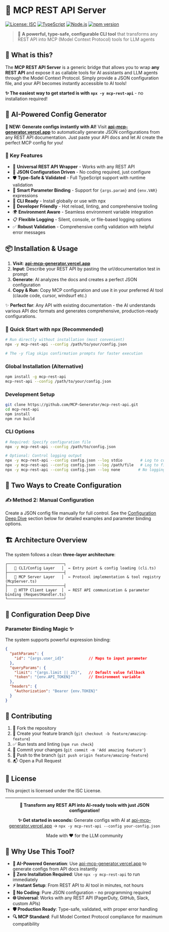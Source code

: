 # 🚀 MCP REST API Server

[![License: ISC](https://img.shields.io/badge/License-ISC-blue.svg)](https://opensource.org/licenses/ISC)
[![TypeScript](https://img.shields.io/badge/TypeScript-007ACC?style=flat&logo=typescript&logoColor=white)](https://www.typescriptlang.org/)
[![Node.js](https://img.shields.io/badge/Node.js-43853D?style=flat&logo=node.js&logoColor=white)](https://nodejs.org/)
[![npm version](https://img.shields.io/npm/v/mcp-rest-api.svg)](https://www.npmjs.com/package/mcp-rest-api)

> 🔧 **A powerful, type-safe, configurable CLI tool** that transforms any REST API into MCP (Model Context Protocol) tools for LLM agents

## 🌟 What is this?

The **MCP REST API Server** is a generic bridge that allows you to wrap **any REST API** and expose it as callable tools for AI assistants and LLM agents through the Model Context Protocol. Simply provide a JSON configuration file, and your API becomes instantly accessible to AI tools!

**✨ The easiest way to get started is with `npx -y mcp-rest-api`** - no installation required!

## 🤖 AI-Powered Config Generator

**🚀 NEW: Generate configs instantly with AI!** Visit [**api-mcp-generator.vercel.app**](https://api-mcp-generator.vercel.app/) to automatically generate JSON configurations from any REST API documentation. Just paste your API docs and let AI create the perfect MCP config for you!

### 🎯 Key Features

- 🔄 **Universal REST API Wrapper** - Works with any REST API
- 📝 **JSON Configuration Driven** - No coding required, just configure
- 🛡️ **Type-Safe & Validated** - Full TypeScript support with runtime validation
- 🔑 **Smart Parameter Binding** - Support for `{args.param}` and `{env.VAR}` expressions
- 🚀 **CLI Ready** - Install globally or use with npx
- 🔧 **Developer Friendly** - Hot reload, linting, and comprehensive tooling
- 🌍 **Environment Aware** - Seamless environment variable integration
- 📋 **Flexible Logging** - Silent, console, or file-based logging options
- ✅ **Robust Validation** - Comprehensive config validation with helpful error messages

## 📦 Installation & Usage

1. **Visit**: [**api-mcp-generator.vercel.app**](https://api-mcp-generator.vercel.app/)
2. **Input**: Describe your REST API by pasting the url/documentation test in prompt
3. **Generate**: AI analyzes the docs and creates a perfect JSON configuration
4. **Copy & Run**: Copy MCP configuration and use it in your preferred AI tool (claude code, cursor, windsurf etc.)  

✨ **Perfect for**: Any API with existing documentation - the AI understands various API doc formats and generates comprehensive, production-ready configurations.


### 🚀 Quick Start with npx (Recommended)
```bash
# Run directly without installation (most convenient)
npx -y mcp-rest-api --config /path/to/your/config.json

# The -y flag skips confirmation prompts for faster execution
```

### Global Installation (Alternative)
```bash
npm install -g mcp-rest-api
mcp-rest-api --config /path/to/your/config.json
```

### Development Setup
```bash
git clone https://github.com/MCP-Generator/mcp-rest-api.git
cd mcp-rest-api
npm install
npm run build
```


### CLI Options
```bash
# Required: Specify configuration file
npx -y mcp-rest-api --config /path/to/config.json

# Optional: Control logging output
npx -y mcp-rest-api --config config.json --log stdio        # Log to console
npx -y mcp-rest-api --config config.json --log /path/file   # Log to file
npx -y mcp-rest-api --config config.json --log none        # No logging (default)
```

## 🚀 Two Ways to Create Configuration


### ✍️ Method 2: Manual Configuration

Create a JSON config file manually for full control. See the [Configuration Deep Dive](#-configuration-deep-dive) section below for detailed examples and parameter binding options.

## 🏗️ Architecture Overview

The system follows a clean **three-layer architecture**:

```
┌─────────────────────────┐
│   🎯 CLI/Config Layer   │  ← Entry point & config loading (cli.ts)
├─────────────────────────┤
│   🔧 MCP Server Layer   │  ← Protocol implementation & tool registry (McpServer.ts)
├─────────────────────────┤
│   📡 HTTP Client Layer  │  ← REST API communication & parameter binding (RequestHandler.ts)
└─────────────────────────┘
```

## 🔧 Configuration Deep Dive

### Parameter Binding Magic ✨

The system supports powerful expression binding:

```json
{
  "pathParams": {
    "id": "{args.user_id}"           // Maps to input parameter
  },
  "queryParams": {
    "limit": "{args.limit || 25}",   // Default value fallback
    "token": "{env.API_TOKEN}"       // Environment variable
  },
  "headers": {
    "Authorization": "Bearer {env.TOKEN}"
  }
}
```

## 🤝 Contributing

1. 🍴 Fork the repository
2. 🌿 Create your feature branch (`git checkout -b feature/amazing-feature`)
3. ✅ Run tests and linting (`npm run check`)
4. 📝 Commit your changes (`git commit -m 'Add amazing feature'`)
5. 🚀 Push to the branch (`git push origin feature/amazing-feature`)
6. 📬 Open a Pull Request

## 📜 License

This project is licensed under the ISC License.

---

<div align="center">

**🎯 Transform any REST API into AI-ready tools with just JSON configuration!**

**✨ Get started in seconds:** Generate configs with AI at [api-mcp-generator.vercel.app](https://api-mcp-generator.vercel.app/) → `npx -y mcp-rest-api --config your-config.json`

Made with ❤️ for the LLM community

</div>

## 🎯 Why Use This Tool?

- **🤖 AI-Powered Generation**: Use [api-mcp-generator.vercel.app](https://api-mcp-generator.vercel.app/) to generate configs from API docs instantly
- **🚀 Zero Installation Required**: Use `npx -y mcp-rest-api` to run immediately
- **⚡ Instant Setup**: From REST API to AI tool in minutes, not hours
- **🔧 No Coding**: Pure JSON configuration - no programming required
- **🌐 Universal**: Works with any REST API (PagerDuty, GitHub, Slack, custom APIs)
- **🛡️ Production Ready**: Type-safe, validated, with proper error handling
- **🔍 MCP Standard**: Full Model Context Protocol compliance for maximum compatibility
